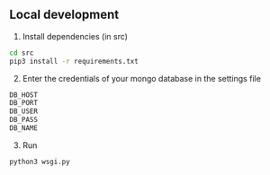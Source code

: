 

## Local development


1) Install dependencies (in src) 
```bash
cd src 
pip3 install -r requirements.txt
```

2) Enter the credentials of your mongo database in the settings file 
```bash
DB_HOST 
DB_PORT
DB_USER
DB_PASS
DB_NAME
```

3) Run
```bash
python3 wsgi.py
```
